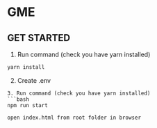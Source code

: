# GME

## GET STARTED

1. Run command (check you have yarn installed)
```bash
yarn install
```

2. Create .env

```
3. Run command (check you have yarn installed)
```bash
npm run start

open index.html from root folder in browser
```

